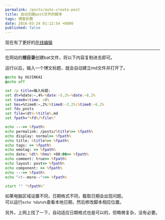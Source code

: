 ```yaml
---
permalink: /posts/auto-create-post
title: 自动创建post文件的脚本
tags: 博客折腾
date: 2016-03-24 01:12:54 +0800
published: false
---
```


现在有了更好的[在线编辑](/create)

---

在网站的**根目录**创建bat文件，将以下内容复制进去即可。

运行以后，输入一个博文标题，就会自动建立md文件并打开了。  

```bat
@echo by XUJINKAI
@echo off

set /p title=输入标题: 
set dt=%date:~,4%-%date:~5,2%-%date:~8,2%
set time0=%time: =0%
set hms=%time0:~,2%:%time0:~3,2%:%time0:~6,2%
set fd=_posts
set file=%dt%-%title%.md
set fpath="%fd%/%file%"

echo --->> %fpath%
echo permalink: /posts/%title%>> %fpath%
echo display: normal>> %fpath%
echo title: %title%>> %fpath%
echo tags: >> %fpath%
echo emotag: >> %fpath%
echo date: %dt% %hms% +08:00>> %fpath%
echo comment: true>> %fpath%
echo layout: post>> %fpath%
echo component: >> %fpath%
echo --->> %fpath%
echo ^<!--more--^>>> %fpath%

start "" "%fpath%"
```

如果电脑区域设置不同，日期格式不同，截取日期会出现问题。  
可以运行`echo %date%`查看本地日期，然后修改脚本相应位置。

另外，上网上找了一下，自动适应日期格式也是可以的，但略微复杂，没有必要。
